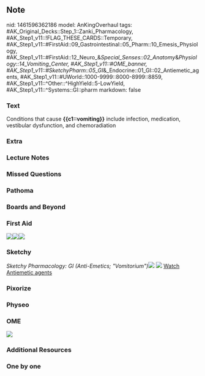 ## Note
nid: 1461596362186
model: AnKingOverhaul
tags: #AK_Original_Decks::Step_1::Zanki_Pharmacology, #AK_Step1_v11::!FLAG_THESE_CARDS::Temporary, #AK_Step1_v11::#FirstAid::09_Gastrointestinal::05_Pharm::10_Emesis_Physiology, #AK_Step1_v11::#FirstAid::12_Neuro_&_Special_Senses::02_Anatomy_&_Physiology::14_Vomiting_Center, #AK_Step1_v11::#OME_banner, #AK_Step1_v11::#SketchyPharm::05_GI_&_Endocrine::01_GI::02_Antiemetic_agents, #AK_Step1_v11::#UWorld::1000-9999::8000-8999::8859, #AK_Step1_v11::^Other::^HighYield::5-LowYield, #AK_Step1_v11::^Systems::GI::pharm
markdown: false

### Text
<div>
  Conditions that cause <b>{{c1::vomiting}}</b> include infection,
  medication, vestibular dysfunction, and chemoradiation
</div>

### Extra


### Lecture Notes


### Missed Questions


### Pathoma


### Boards and Beyond


### First Aid
<img src="paste-18580028522499.jpg"><img src=
"paste-436647850147843.jpg"><img src="paste-784535906156547.jpg">

### Sketchy
<i>Sketchy Pharmacology: GI (Anti-Emetics;
"Vomitorium")</i><img src=
"Screen%20Shot%202019-09-17%20at%209.07.42%20AM.png"> <img src=
"Screen%20Shot%202019-09-17%20at%209.08.12%20AM.png"> <a href=
"https://dashboard.sketchy.com/study/medical/courses/medical-pharmacology/units/medical-pharmacology-gi-endocrine/videos/medical-pharmacology-gi-and-endocrine-gi-antiemetic-agents?utm_source=anki&utm_medium=partnership&utm_campaign=february_update&utm_content=medical">
Watch Antiemetic agents</a>

### Pixorize


### Physeo


### OME
<div class="ome-widget">
  <a href="https://onlinemeded.org?ref=anki"><img src=
  "_OME_AnkiFlashcards_General_7.png"></a>
</div>

### Additional Resources


### One by one

